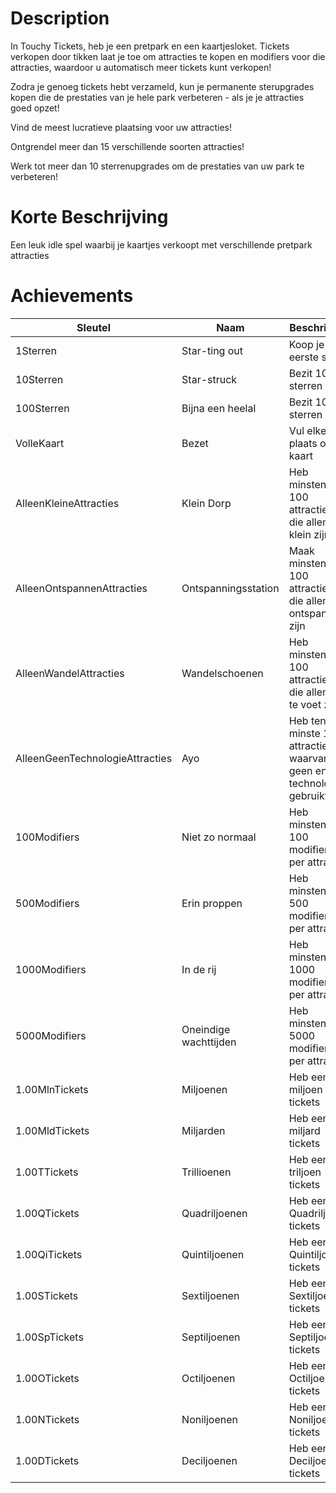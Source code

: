 # Description
In Touchy Tickets, heb je een pretpark en een kaartjesloket. Tickets verkopen door tikken laat je toe om attracties te kopen en modifiers voor die attracties, waardoor u automatisch meer tickets kunt verkopen!

Zodra je genoeg tickets hebt verzameld, kun je permanente sterupgrades kopen die de prestaties van je hele park verbeteren - als je je attracties goed opzet!

Vind de meest lucratieve plaatsing voor uw attracties!

Ontgrendel meer dan 15 verschillende soorten attracties!

Werk tot meer dan 10 sterrenupgrades om de prestaties van uw park te verbeteren!

# Korte Beschrijving
Een leuk idle spel waarbij je kaartjes verkoopt met verschillende pretpark attracties

# Achievements
Sleutel | Naam | Beschrijving
--- | --- | ---
1Sterren | Star-ting out | Koop je eerste ster
10Sterren | Star-struck | Bezit 10 sterren
100Sterren | Bijna een heelal | Bezit 100 sterren
VolleKaart | Bezet | Vul elke plaats op je kaart
AlleenKleineAttracties | Klein Dorp | Heb minstens 100 attracties, die allemaal klein zijn
AlleenOntspannenAttracties | Ontspanningsstation | Maak minstens 100 attracties, die allemaal ontspannend zijn
AlleenWandelAttracties | Wandelschoenen | Heb minstens 100 attracties, die allemaal te voet zijn
AlleenGeenTechnologieAttracties | Ayo | Heb ten minste 100 attracties, waarvan geen enkel technologie gebruikt
100Modifiers | Niet zo normaal | Heb minstens 100 modifiers per attractie
500Modifiers | Erin proppen | Heb minstens 500 modifiers per attractie
1000Modifiers | In de rij | Heb minstens 1000 modifiers per attractie
5000Modifiers | Oneindige wachttijden | Heb minstens 5000 modifiers per attractie
1.00MlnTickets | Miljoenen | Heb een miljoen tickets
1.00MldTickets | Miljarden | Heb een miljard tickets
1.00TTickets | Trillioenen | Heb een triljoen tickets
1.00QTickets | Quadriljoenen | Heb een Quadriljoen tickets
1.00QiTickets | Quintiljoenen | Heb een Quintiljoen tickets
1.00STickets | Sextiljoenen | Heb een Sextiljoen tickets
1.00SpTickets | Septiljoenen | Heb een Septiljoen tickets
1.00OTickets | Octiljoenen | Heb een Octiljoen tickets
1.00NTickets | Noniljoenen | Heb een Noniljoen tickets
1.00DTickets | Deciljoenen | Heb een Deciljoen tickets
